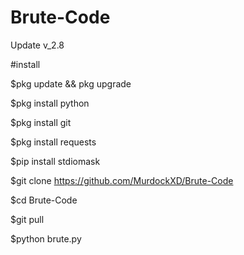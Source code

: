 # Brute-Code
Update v_2.8


#install


$pkg update && pkg upgrade

$pkg install python

$pkg install git

$pkg install requests

$pip install stdiomask

$git clone https://github.com/MurdockXD/Brute-Code

$cd Brute-Code

$git pull

$python brute.py
